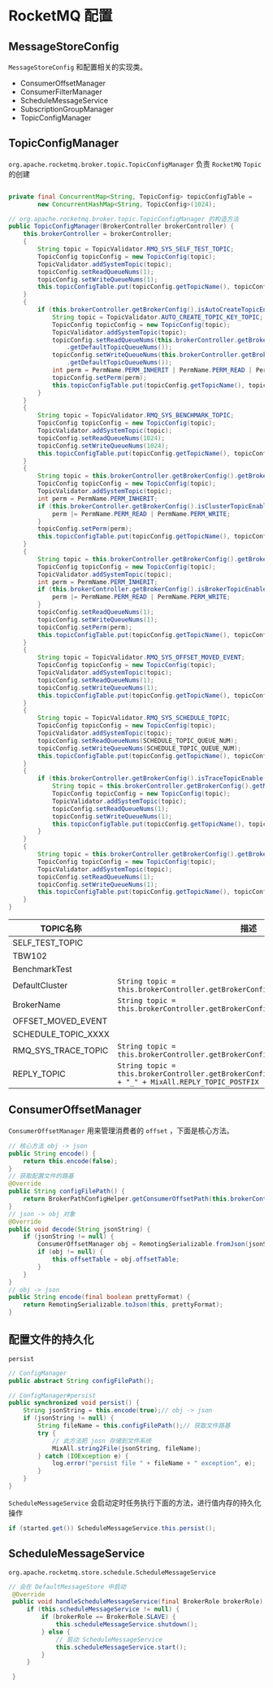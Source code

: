 # RocketMQ 配置

## MessageStoreConfig

`MessageStoreConfig` 和配置相关的实现类。

- ConsumerOffsetManager
- ConsumerFilterManager
- ScheduleMessageService
- SubscriptionGroupManager
- TopicConfigManager

## TopicConfigManager

`org.apache.rocketmq.broker.topic.TopicConfigManager` 负责 `RocketMQ` `Topic` 的创建

```java

private final ConcurrentMap<String, TopicConfig> topicConfigTable =
        new ConcurrentHashMap<String, TopicConfig>(1024);

// org.apache.rocketmq.broker.topic.TopicConfigManager 的构造方法
public TopicConfigManager(BrokerController brokerController) {
    this.brokerController = brokerController;
    {
        String topic = TopicValidator.RMQ_SYS_SELF_TEST_TOPIC;
        TopicConfig topicConfig = new TopicConfig(topic);
        TopicValidator.addSystemTopic(topic);
        topicConfig.setReadQueueNums(1);
        topicConfig.setWriteQueueNums(1);
        this.topicConfigTable.put(topicConfig.getTopicName(), topicConfig);
    }
    {
        if (this.brokerController.getBrokerConfig().isAutoCreateTopicEnable()) {
            String topic = TopicValidator.AUTO_CREATE_TOPIC_KEY_TOPIC;
            TopicConfig topicConfig = new TopicConfig(topic);
            TopicValidator.addSystemTopic(topic);
            topicConfig.setReadQueueNums(this.brokerController.getBrokerConfig()
                .getDefaultTopicQueueNums());
            topicConfig.setWriteQueueNums(this.brokerController.getBrokerConfig()
                .getDefaultTopicQueueNums());
            int perm = PermName.PERM_INHERIT | PermName.PERM_READ | PermName.PERM_WRITE;
            topicConfig.setPerm(perm);
            this.topicConfigTable.put(topicConfig.getTopicName(), topicConfig);
        }
    }
    {
        String topic = TopicValidator.RMQ_SYS_BENCHMARK_TOPIC;
        TopicConfig topicConfig = new TopicConfig(topic);
        TopicValidator.addSystemTopic(topic);
        topicConfig.setReadQueueNums(1024);
        topicConfig.setWriteQueueNums(1024);
        this.topicConfigTable.put(topicConfig.getTopicName(), topicConfig);
    }
    {
        String topic = this.brokerController.getBrokerConfig().getBrokerClusterName();
        TopicConfig topicConfig = new TopicConfig(topic);
        TopicValidator.addSystemTopic(topic);
        int perm = PermName.PERM_INHERIT;
        if (this.brokerController.getBrokerConfig().isClusterTopicEnable()) {
            perm |= PermName.PERM_READ | PermName.PERM_WRITE;
        }
        topicConfig.setPerm(perm);
        this.topicConfigTable.put(topicConfig.getTopicName(), topicConfig);
    }
    {
        String topic = this.brokerController.getBrokerConfig().getBrokerName();
        TopicConfig topicConfig = new TopicConfig(topic);
        TopicValidator.addSystemTopic(topic);
        int perm = PermName.PERM_INHERIT;
        if (this.brokerController.getBrokerConfig().isBrokerTopicEnable()) {
            perm |= PermName.PERM_READ | PermName.PERM_WRITE;
        }
        topicConfig.setReadQueueNums(1);
        topicConfig.setWriteQueueNums(1);
        topicConfig.setPerm(perm);
        this.topicConfigTable.put(topicConfig.getTopicName(), topicConfig);
    }
    {
        String topic = TopicValidator.RMQ_SYS_OFFSET_MOVED_EVENT;
        TopicConfig topicConfig = new TopicConfig(topic);
        TopicValidator.addSystemTopic(topic);
        topicConfig.setReadQueueNums(1);
        topicConfig.setWriteQueueNums(1);
        this.topicConfigTable.put(topicConfig.getTopicName(), topicConfig);
    }
    {
        String topic = TopicValidator.RMQ_SYS_SCHEDULE_TOPIC;
        TopicConfig topicConfig = new TopicConfig(topic);
        TopicValidator.addSystemTopic(topic);
        topicConfig.setReadQueueNums(SCHEDULE_TOPIC_QUEUE_NUM);
        topicConfig.setWriteQueueNums(SCHEDULE_TOPIC_QUEUE_NUM);
        this.topicConfigTable.put(topicConfig.getTopicName(), topicConfig);
    }
    {
        if (this.brokerController.getBrokerConfig().isTraceTopicEnable()) {
            String topic = this.brokerController.getBrokerConfig().getMsgTraceTopicName();
            TopicConfig topicConfig = new TopicConfig(topic);
            TopicValidator.addSystemTopic(topic);
            topicConfig.setReadQueueNums(1);
            topicConfig.setWriteQueueNums(1);
            this.topicConfigTable.put(topicConfig.getTopicName(), topicConfig);
        }
    }
    {
        String topic = this.brokerController.getBrokerConfig().getBrokerClusterName() + "_" + MixAll.REPLY_TOPIC_POSTFIX;
        TopicConfig topicConfig = new TopicConfig(topic);
        TopicValidator.addSystemTopic(topic);
        topicConfig.setReadQueueNums(1);
        topicConfig.setWriteQueueNums(1);
        this.topicConfigTable.put(topicConfig.getTopicName(), topicConfig);
    }
}
```

| TOPIC名称           | 描述                                                                                                               |
| ------------------- | ------------------------------------------------------------------------------------------------------------------ |
| SELF_TEST_TOPIC     |
| TBW102              |
| BenchmarkTest       |
| DefaultCluster      | `String topic = this.brokerController.getBrokerConfig().getBrokerClusterName();`                                   |
| BrokerName          | `String topic = this.brokerController.getBrokerConfig().getBrokerName()`                                           |
| OFFSET_MOVED_EVENT  |
| SCHEDULE_TOPIC_XXXX |
| RMQ_SYS_TRACE_TOPIC | `String topic = this.brokerController.getBrokerConfig().getMsgTraceTopicName()`                                    |
| REPLY_TOPIC         | `String topic = this.brokerController.getBrokerConfig().getBrokerClusterName() + "_" + MixAll.REPLY_TOPIC_POSTFIX` |

## ConsumerOffsetManager

`ConsumerOffsetManager` 用来管理消费者的 `offset` ，下面是核心方法。

```java
// 核心方法 obj -> json
public String encode() {
    return this.encode(false);
}
// 获取配置文件的路基
@Override
public String configFilePath() {
    return BrokerPathConfigHelper.getConsumerOffsetPath(this.brokerController.getMessageStoreConfig().getStorePathRootDir());
}
// json -> obj 对象
@Override
public void decode(String jsonString) {
    if (jsonString != null) {
        ConsumerOffsetManager obj = RemotingSerializable.fromJson(jsonString, ConsumerOffsetManager.class);
        if (obj != null) {
            this.offsetTable = obj.offsetTable;
        }
    }
}
// obj -> json
public String encode(final boolean prettyFormat) {
    return RemotingSerializable.toJson(this, prettyFormat);
}
```

## 配置文件的持久化

`persist`

```java
// ConfigManager
public abstract String configFilePath();

// ConfigManager#persist
public synchronized void persist() {
    String jsonString = this.encode(true);// obj -> json
    if (jsonString != null) {
        String fileName = this.configFilePath();// 获取文件路基
        try {
            // 此方法把 josn 存储到文件系统 
            MixAll.string2File(jsonString, fileName);
        } catch (IOException e) {
            log.error("persist file " + fileName + " exception", e);
        }
    }
}
```

`ScheduleMessageService` 会启动定时任务执行下面的方法，进行值内存的持久化操作

```java
if (started.get()) ScheduleMessageService.this.persist();
```

## ScheduleMessageService

`org.apache.rocketmq.store.schedule.ScheduleMessageService`

```java
// 会在 DefaultMessageStore 中启动 
 @Override
 public void handleScheduleMessageService(final BrokerRole brokerRole) {
     if (this.scheduleMessageService != null) {
         if (brokerRole == BrokerRole.SLAVE) {
             this.scheduleMessageService.shutdown();
         } else {
             // 启动 ScheduleMessageService
             this.scheduleMessageService.start();
         }
     }

 }
```
